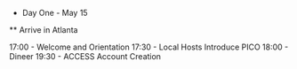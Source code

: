 * Day One - May 15

** Arrive in Atlanta 

17:00 - Welcome and Orientation
17:30 - Local Hosts Introduce PICO
18:00 - Dineer
19:30 - ACCESS Account Creation

